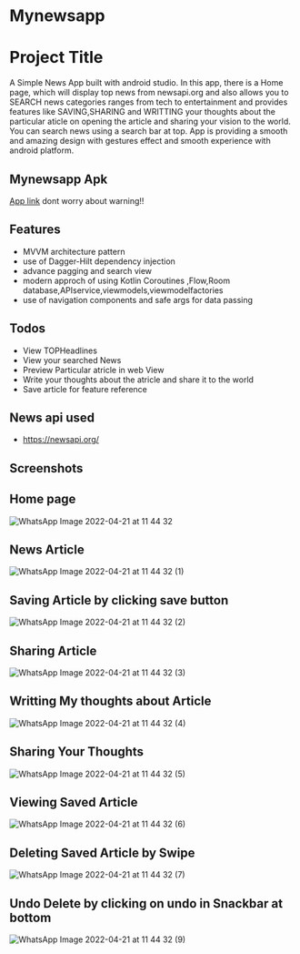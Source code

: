# Mynewsapp
# Project Title

A Simple News App built with android studio. In this app, there is a Home page, which will display top news from newsapi.org and also allows you to SEARCH news categories ranges from tech to entertainment and provides features like SAVING,SHARING and WRITTING your thoughts about the particular aticle on opening the article and sharing your vision to the world. You can search news using a search bar at top. App is providing a smooth and amazing design with gestures effect and smooth experience with android  platform.
## Mynewsapp Apk
[App link](https://drive.google.com/file/d/1itEOtodxGIL7eEvded6YHpXaQI6y6Gxm/view?usp=sharing)
dont worry about warning!!

## Features

- MVVM architecture pattern
- use of Dagger-Hilt dependency injection
- advance pagging and search view
- modern approch of using Kotlin Coroutines ,Flow,Room database,APIservice,viewmodels,viewmodelfactories
- use of navigation components and safe args for data passing
## Todos

- View TOPHeadlines
- View your searched News
- Preview Particular atricle in web View
- Write your thoughts about the atricle and share it to the world
- Save article for feature reference
## News api used
- https://newsapi.org/
## Screenshots

## Home page

![WhatsApp Image 2022-04-21 at 11 44 32]( https://user-images.githubusercontent.com/103620871/164393913-414d60e0-e2c3-4d8c-9aab-575b08c9eabe.jpeg )
## News Article

![WhatsApp Image 2022-04-21 at 11 44 32 (1)](https://user-images.githubusercontent.com/103620871/164394224-4a6c524e-8ee9-4dbd-b0c5-dc397a32d811.jpeg)



## Saving Article by clicking save button
![WhatsApp Image 2022-04-21 at 11 44 32 (2)](https://user-images.githubusercontent.com/103620871/164394180-1a85a3e8-6743-4ec5-a3b5-60b717884b2b.jpeg)
## Sharing Article
![WhatsApp Image 2022-04-21 at 11 44 32 (3)](https://user-images.githubusercontent.com/103620871/164394294-5b77a4ee-0a1d-4445-b3c1-d8828d4404d8.jpeg)
## Writting My thoughts about Article
![WhatsApp Image 2022-04-21 at 11 44 32 (4)](https://user-images.githubusercontent.com/103620871/164394416-cd666a3b-98c4-4ce7-89b8-0baec67a7924.jpeg)
## Sharing Your Thoughts
![WhatsApp Image 2022-04-21 at 11 44 32 (5)](https://user-images.githubusercontent.com/103620871/164394531-9630a12a-344e-4242-af05-cd74218b6ba8.jpeg)
## Viewing Saved Article
![WhatsApp Image 2022-04-21 at 11 44 32 (6)](https://user-images.githubusercontent.com/103620871/164394592-96e2796c-3aad-4f5f-8721-edba4db93d08.jpeg)
## Deleting Saved Article by Swipe
![WhatsApp Image 2022-04-21 at 11 44 32 (7)](https://user-images.githubusercontent.com/103620871/164394617-a05698ce-3b64-43c2-9ad4-5fcbef2fc855.jpeg)
## Undo Delete by clicking on undo in Snackbar at bottom

![WhatsApp Image 2022-04-21 at 11 44 32 (9)](https://user-images.githubusercontent.com/103620871/164394662-7721cee4-9281-48aa-9bcf-bb5dc82ac78e.jpeg)




